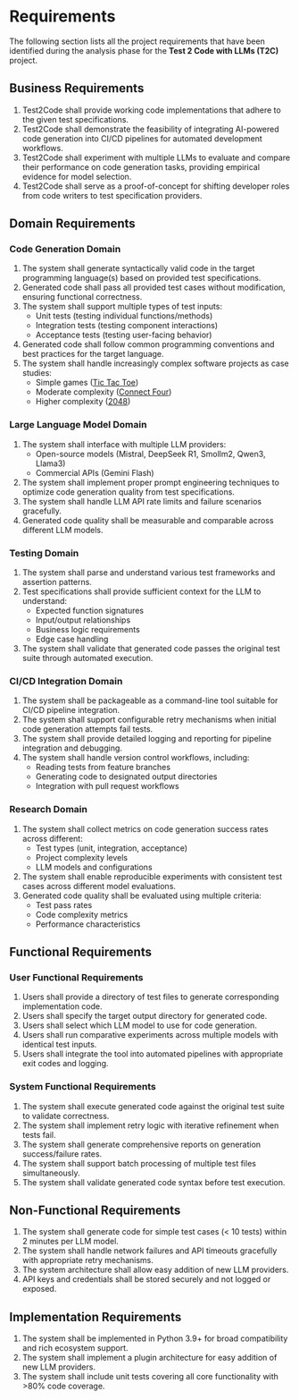 # Requirements

The following section lists all the project requirements that have been identified during the analysis phase for the **Test 2 Code with LLMs (T2C)** project.

## Business Requirements

1. Test2Code shall provide working code implementations that adhere to the given test specifications.
1. Test2Code shall demonstrate the feasibility of integrating AI-powered code generation into CI/CD pipelines for automated development workflows.
1. Test2Code shall experiment with multiple LLMs to evaluate and compare their performance on code generation tasks, providing empirical evidence for model selection.
1. Test2Code shall serve as a proof-of-concept for shifting developer roles from code writers to test specification providers.

## Domain Requirements

### Code Generation Domain

1. The system shall generate syntactically valid code in the target programming language(s) based on provided test specifications.
1. Generated code shall pass all provided test cases without modification, ensuring functional correctness.
1. The system shall support multiple types of test inputs:
   - Unit tests (testing individual functions/methods)
   - Integration tests (testing component interactions)
   - Acceptance tests (testing user-facing behavior)
1. Generated code shall follow common programming conventions and best practices for the target language.
1. The system shall handle increasingly complex software projects as case studies:
   - Simple games ([Tic Tac Toe](https://en.wikipedia.org/wiki/Tic-tac-toe))
   - Moderate complexity ([Connect Four](https://en.wikipedia.org/wiki/Connect_Four))
   - Higher complexity ([2048](https://en.wikipedia.org/wiki/2048_(video_game)))

### Large Language Model Domain

1. The system shall interface with multiple LLM providers:
   - Open-source models (Mistral, DeepSeek R1, Smollm2, Qwen3, Llama3)
   - Commercial APIs (Gemini Flash)
1. The system shall implement proper prompt engineering techniques to optimize code generation quality from test specifications.
1. The system shall handle LLM API rate limits and failure scenarios gracefully.
1. Generated code quality shall be measurable and comparable across different LLM models.

### Testing Domain

1. The system shall parse and understand various test frameworks and assertion patterns.
1. Test specifications shall provide sufficient context for the LLM to understand:
   - Expected function signatures
   - Input/output relationships
   - Business logic requirements
   - Edge case handling
1. The system shall validate that generated code passes the original test suite through automated execution.

### CI/CD Integration Domain

1. The system shall be packageable as a command-line tool suitable for CI/CD pipeline integration.
1. The system shall support configurable retry mechanisms when initial code generation attempts fail tests.
1. The system shall provide detailed logging and reporting for pipeline integration and debugging.
1. The system shall handle version control workflows, including:
   - Reading tests from feature branches
   - Generating code to designated output directories
   - Integration with pull request workflows

### Research Domain

1. The system shall collect metrics on code generation success rates across different:
   - Test types (unit, integration, acceptance)
   - Project complexity levels
   - LLM models and configurations
1. The system shall enable reproducible experiments with consistent test cases across different model evaluations.
1. Generated code quality shall be evaluated using multiple criteria:
   - Test pass rates
   - Code complexity metrics
   - Performance characteristics

## Functional Requirements

### User Functional Requirements

1. Users shall provide a directory of test files to generate corresponding implementation code.
1. Users shall specify the target output directory for generated code.
1. Users shall select which LLM model to use for code generation.
1. Users shall run comparative experiments across multiple models with identical test inputs.
1. Users shall integrate the tool into automated pipelines with appropriate exit codes and logging.

### System Functional Requirements

1. The system shall execute generated code against the original test suite to validate correctness.
1. The system shall implement retry logic with iterative refinement when tests fail.
1. The system shall generate comprehensive reports on generation success/failure rates.
1. The system shall support batch processing of multiple test files simultaneously.
1. The system shall validate generated code syntax before test execution.

## Non-Functional Requirements

1. The system shall generate code for simple test cases (< 10 tests) within 2 minutes per LLM model.
1. The system shall handle network failures and API timeouts gracefully with appropriate retry mechanisms.
1. The system architecture shall allow easy addition of new LLM providers.
1. API keys and credentials shall be stored securely and not logged or exposed.

## Implementation Requirements

1. The system shall be implemented in Python 3.9+ for broad compatibility and rich ecosystem support.
1. The system shall implement a plugin architecture for easy addition of new LLM providers.
1. The system shall include unit tests covering all core functionality with >80% code coverage.
